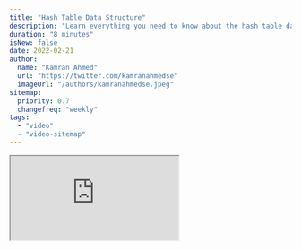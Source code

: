 ```yaml
---
title: "Hash Table Data Structure"
description: "Learn everything you need to know about the hash table data structure"
duration: "8 minutes"
isNew: false
date: 2022-02-21
author:
  name: "Kamran Ahmed"
  url: "https://twitter.com/kamranahmedse"
  imageUrl: "/authors/kamranahmedse.jpeg"
sitemap:
  priority: 0.7
  changefreq: "weekly"
tags:
  - "video"
  - "video-sitemap"
---
```


<iframe class="w-full aspect-video mb-5" src="https://www.youtube.com/embed/jalSiaIi8j4" title="Hash Table Data Structure"></iframe>
